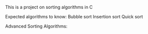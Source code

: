 This is a project on sorting algorithms in C

Expected algorithms to know:
Bubble sort
Insertion sort
Quick sort


Advanced Sorting Algorithms:


